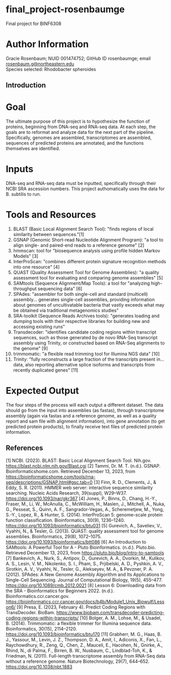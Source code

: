 # final_project-rosenbaumge
Final project for BINF6308

# Author Information
Gracie Rosenbaum; NUID 001474752; GitHub ID rosenbaumge; email rosenbaum.g@northeastern.edu <br/>
Species selected: Rhodobacter spheroides

## Introduction
# Goal
The ultimate purpose of this project is to hypothesize the function of proteins, beginning from DNA-seq and RNA-seq data. At each step, the goals are to reformat and analyze data for the next part of the pipeline. Specifically, genomes are assembled, transcriptomes are assembled, sequences of predicted proteins are annotated, and the functions themselves are identified.

# Inputs
DNA-seq and RNA-seq data must be inputted, specifically through their NCBI SRA ascession numbers. This project authomatically uses the data for B. subtilis to run.

# Tools and Resources
1. BLAST (Basic Local Alignment Search Tool): "finds regions of local similarity between sequences."[1]
2. GSNAP (Genomic Short-read Nucleotide Alignment Program): "a tool to align single- and paired-end reads to a reference genome" [2]
3. hmmscan: tool for "biosequence analysis using profile hidden Markov Models" [3]
4. InterProScan: "combines different protein signature recognition methods into one resource" [4] 
5. QUAST (Quality Assessment Tool for Genome Assemblies): "a quality assessment tool for evaluating and comparing genome assemblies" [5]
6. SAMtools (Sequence Alignment/Map Tools): a tool for "analyzing high-throughput sequencing data" [6]
7. SPAdes: "assembler for both single-cell and standard (multicell) assembly... generates single-cell assemblies, providing information about genomes of uncultivatable bacteria that vastly exceeds what may be obtained via traditional metagenomics studies"
8. SRA-toolkit (Sequence Reads Archives tools): "generates loading and dumping tools with their respective libraries for building new and accessing existing runs"
9. Transdecoder: "identifies candidate coding regions within transcript sequences, such as those generated by de novo RNA-Seq transcript assembly using Trinity, or constructed based on RNA-Seq alignments to the genome" [9]
10. trimmomatic: "a flexible read trimming tool for Illumina NGS data" [10]
11. Trinity: "fully reconstructs a large fraction of the transcripts present in... data, also reporting alternative splice isoforms and transcripts from recently duplicated genes" [11]

# Expected Output
The four steps of the process will each output a different dataset. The data should go from the input into assemblies (as fastas), through transcriptome assembly (again via fastas and a reference genome, as well as a quality report and sam file with alignment information), into gene annotation (to get predicted protein products), to finally receive text files of predicted protein information.

## References
[1] NCBI. (2023). BLAST: Basic Local Alignment Search Tool. Nih.gov. https://blast.ncbi.nlm.nih.gov/Blast.cgi
[2] Tammi, Dr. M. T. (n.d.). GSNAP. Bioinformaticshome.com. Retrieved December 13, 2023, from https://bioinformaticshome.com/tools/rna-seq/descriptions/GSNAP.html#gsc.tab=0
[3] Finn, R. D., Clements, J., & Eddy, S. R. (2011). HMMER web server: interactive sequence similarity searching. Nucleic Acids Research, 39(suppl), W29–W37. https://doi.org/10.1093/nar/gkr367
[4] Jones, P., Binns, D., Chang, H.-Y., Fraser, M., Li, W., McAnulla, C., McWilliam, H., Maslen, J., Mitchell, A., Nuka, G., Pesseat, S., Quinn, A. F., Sangrador-Vegas, A., Scheremetjew, M., Yong, S.-Y., Lopez, R., & Hunter, S. (2014). InterProScan 5: genome-scale protein function classification. Bioinformatics, 30(9), 1236–1240. https://doi.org/10.1093/bioinformatics/btu031
[5] Gurevich, A., Saveliev, V., Vyahhi, N., & Tesler, G. (2013). QUAST: quality assessment tool for genome assemblies. Bioinformatics, 29(8), 1072–1075. https://doi.org/10.1093/bioinformatics/btt086
[6] An Introduction to SAMtools: A Powerful Tool for A - Pluto Bioinformatics. (n.d.). Pluto.bio. Retrieved December 13, 2023, from https://pluto.bio/blog/intro-to-samtools
[7] Bankevich, A., Nurk, S., Antipov, D., Gurevich, A. A., Dvorkin, M., Kulikov, A. S., Lesin, V. M., Nikolenko, S. I., Pham, S., Prjibelski, A. D., Pyshkin, A. V., Sirotkin, A. V., Vyahhi, N., Tesler, G., Alekseyev, M. A., & Pevzner, P. A. (2012). SPAdes: A New Genome Assembly Algorithm and Its Applications to Single-Cell Sequencing. Journal of Computational Biology, 19(5), 455–477. https://doi.org/10.1089/cmb.2012.0021
[8] Lesson 6: Downloading data from the SRA - Bioinformatics for Beginners 2022. (n.d.). Bioinformatics.ccr.cancer.gov. https://bioinformatics.ccr.cancer.gov/docs/b4b/Module1_Unix_Biowulf/Lesson6/
[9] Presa, E. (2023, February 4). Predict Coding Regions with TransDecoder. BioBam. https://www.biobam.com/transdecoder-predicting-coding-regions-within-transcripts/
[10] Bolger, A. M., Lohse, M., & Usadel, B. (2014). Trimmomatic: a flexible trimmer for Illumina sequence data. Bioinformatics, 30(15), 2114–2120. https://doi.org/10.1093/bioinformatics/btu170
[11] Grabherr, M. G., Haas, B. J., Yassour, M., Levin, J. Z., Thompson, D. A., Amit, I., Adiconis, X., Fan, L., Raychowdhury, R., Zeng, Q., Chen, Z., Mauceli, E., Hacohen, N., Gnirke, A., Rhind, N., di Palma, F., Birren, B. W., Nusbaum, C., Lindblad-Toh, K., & Friedman, N. (2011). Full-length transcriptome assembly from RNA-Seq data without a reference genome. Nature Biotechnology, 29(7), 644–652. https://doi.org/10.1038/nbt.1883
